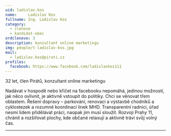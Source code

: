 ```yaml
---
uid: ladislav.kos
name:     Ladislav Kos
fullname: Ing. Ladislav Kos
category:
  - clenove
  - kandidat-obec
ordclenove: 3
description: konzultant online marketingu
img: people/t-ladislav-kos.jpg
mail:
  - ladislav.kos@pirati.cz
profiles:
  facebook: https://www.facebook.com/ladislavkos111
---
```


32 let, člen Pirátů, konzultant online marketingu

Nadávat v hospodě nebo křičet na facebooku nepomáhá, jedinou možností, jak něco ovlivnit, je aktivně vstoupit do politiky. Chci se věnovat třem oblastem. Řešení dopravy – parkování, renovaci a výstavbě chodníků a cyklostezek a rozumné koordinaci linek MHD. Transparentní radnici, úřad nesmí lidem přidělávat práci, naopak jim musí sloužit. Rozvoji Prahy 11, chránit a rozšiřovat plochy, kde občané relaxují a aktivně tráví svůj volný čas.

---